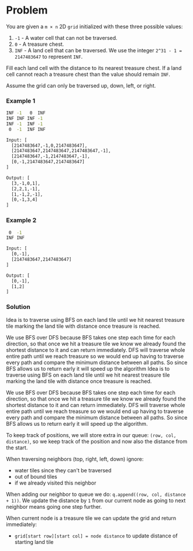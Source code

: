 # Problem

You are given a `m × n` 2D `grid` initialized with these three possible values:

1. `-1` - A water cell that can not be traversed.
2. `0` - A treasure chest.
3. `INF` - A land cell that can be traversed. We use the integer `2^31 - 1 = 2147483647` to represent `INF`.

Fill each land cell with the distance to its nearest treasure chest. If a land cell cannot reach a treasure chest than the value should remain `INF`.

Assume the grid can only be traversed up, down, left, or right.

### Example 1

```bash
INF -1   0  INF
INF INF INF -1
INF -1  INF -1
 0  -1  INF INF

Input: [
  [2147483647,-1,0,2147483647],
  [2147483647,2147483647,2147483647,-1],
  [2147483647,-1,2147483647,-1],
  [0,-1,2147483647,2147483647]
]

Output: [
  [3,-1,0,1],
  [2,2,1,-1],
  [1,-1,2,-1],
  [0,-1,3,4]
]
```

### Example 2

```bash
 0  -1
INF INF

Input: [
  [0,-1],
  [2147483647,2147483647]
]

Output: [
  [0,-1],
  [1,2]
]
```

### Solution

Idea is to traverse using BFS on each land tile until we hit nearest treasure tile marking the land tile with distance once treasure is reached.

We use BFS over DFS because BFS takes one step each time for each direction, so that once we hit a treasure tile we know we already found
the shortest distance to it and can return immediately. DFS will traverse whole entire path until we reach treasure so we would end up
having to traverse every path and compare the minimum distance between all paths. So since BFS allows us to return early it will speed up
the algorithm
Idea is to traverse using BFS on each land tile until we hit nearest treasure tile marking the land tile with distance once treasure is reached.

We use BFS over DFS because BFS takes one step each time for each direction, so that once we hit a treasure tile we know we already found
the shortest distance to it and can return immediately. DFS will traverse whole entire path until we reach treasure so we would end up
having to traverse every path and compare the minimum distance between all paths. So since BFS allows us to return early it will speed up
the algorithm.

To keep track of positions, we will store extra in our queue: `(row, col, distance)`, so we keep track of the position and now also the distance from the start.

When traversing neighbors (top, right, left, down) ignore:

- water tiles since they can't be traversed
- out of bound tiles
- if we already visited this neighbor

When adding our neighbor to queue we do: `q.append((row, col, distance + 1))`. We update the distance by `1` from our current node as going to next neighbor means going one step further.

When current node is a treasure tile we can update the grid and return immediately:

- `grid[start row][start col] = node distance` to update distance of starting land tile
